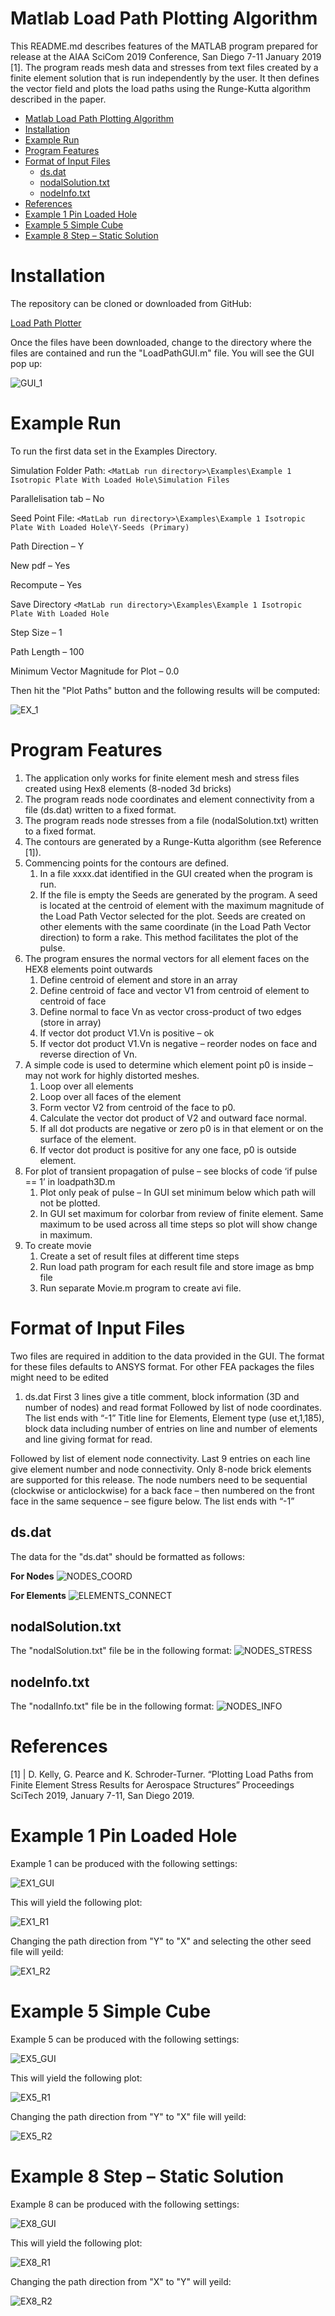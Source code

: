# Matlab Load Path Plotting Algorithm

This README.md describes features of the MATLAB program prepared for release at the AIAA SciCom 2019 Conference, San Diego 7-11 January 2019 [1]. The program reads mesh data and stresses from text files created by a finite element solution that is run independently by the user. It then defines the vector field and plots the load paths using the Runge-Kutta algorithm described in the paper.

- [Matlab Load Path Plotting Algorithm](#matlab-load-path-plotting-algorithm)
- [Installation](#installation)
- [Example Run](#example-run)
- [Program Features](#program-features)
- [Format of Input Files](#format-of-input-files)
  - [ds.dat](#dsdat)
  - [nodalSolution.txt](#nodalsolutiontxt)
  - [nodeInfo.txt](#nodeinfotxt)
- [References](#references)
- [Example 1 Pin Loaded Hole](#example-1-pin-loaded-hole)
- [Example 5 Simple Cube](#example-5-simple-cube)
- [Example 8 Step – Static Solution](#example-8-step-%E2%80%93-static-solution)

# Installation

The repository can be cloned or downloaded from GitHub:

[Load Path Plotter](https://github.com/GarthPearce/LoadPathMATLAB)

Once the files have been downloaded, change to the directory where the files are contained and run the &quot;LoadPathGUI.m&quot; file. You will see the GUI pop up:

![GUI_1](markdown/img/gui1.png)

# Example Run

To run the first data set in the Examples Directory.

Simulation Folder Path:
`<MatLab run directory>\Examples\Example 1 Isotropic Plate With Loaded Hole\Simulation Files`

Parallelisation tab – No

Seed Point File:
`<MatLab run directory>\Examples\Example 1 Isotropic Plate With Loaded Hole\Y-Seeds (Primary)`

Path Direction – Y

New pdf – Yes

Recompute – Yes

Save Directory
`<MatLab run directory>\Examples\Example 1 Isotropic Plate With Loaded Hole`

Step Size – 1

Path Length – 100

Minimum Vector Magnitude for Plot – 0.0

Then hit the &quot;Plot Paths&quot; button and the following results will be computed:

![EX_1](markdown/img/ex1.png)

# Program Features

1. The application only works for finite element mesh and stress files created using Hex8 elements (8-noded 3d bricks)
2. The program reads node coordinates and element connectivity from a file (ds.dat)  written to a fixed format.
3. The program reads node stresses from a file (nodalSolution.txt) written to a fixed format.
4. The contours are generated by a Runge-Kutta algorithm (see Reference [1]).
5. Commencing points for the contours are defined.
   1. In a file xxxx.dat identified in the GUI created when the program is run.
   2. If the file is empty the Seeds are generated by the program. A seed is located at the centroid of element with the maximum magnitude of the Load Path Vector selected for the plot. Seeds are created on other elements with the same coordinate (in the Load Path Vector direction) to form a rake.  This method facilitates the plot of the pulse.
6. The program ensures the normal vectors for all element faces  on the HEX8 elements point outwards
   1. Define centroid of element and store in an array
   2. Define centroid of face and vector V1 from centroid of element to centroid of face
   3. Define normal to face Vn as vector cross-product of two edges (store in array)
   4. If vector dot product V1.Vn is positive – ok
   5. If vector dot product V1.Vn is negative – reorder nodes on face and reverse direction of Vn.
7. A simple code is used to determine which element point p0 is inside – may not work for highly distorted meshes.
   1. Loop over all elements
   2. Loop over all faces of the element
   3. Form vector V2 from centroid of the face to p0.
   4. Calculate the vector dot product of V2 and outward face normal.
   5. If all dot products are negative or zero p0 is in that element or on the surface of the element.
   6. If vector dot product is positive for any one face, p0 is outside element.
8. For plot of transient propagation of pulse – see blocks of code ‘if pulse == 1’ in loadpath3D.m
   1. Plot only peak of pulse – In GUI set minimum below which path will not be plotted.
   2. In GUI set maximum for colorbar from review of finite element. Same maximum to be used across all time steps so plot will show change in maximum.
9. To create movie
   1.  Create a set of result files at different time steps
   2.  Run load path program for each result file and store image as bmp file
   3.  Run separate Movie.m program to create avi file.


# Format of Input Files

Two files are required in addition to the data provided in the GUI.  The format for these files defaults to ANSYS format. For other FEA packages the files might need to be edited
1. ds.dat
First 3 lines give a title comment, block information (3D and number of nodes) and read format
Followed by list of node coordinates.
The list ends with “-1”
Title line for Elements, Element type (use et,1,185), block data including number of entries on line and number of elements and line giving format for read.

Followed by list of element node connectivity. Last 9 entries on each line give element number and node connectivity. Only 8-node brick elements are supported for this release. The node numbers need to be sequential (clockwise or anticlockwise) for a back face – then numbered on the front face in the same sequence – see figure below.
The list ends with “-1”

## ds.dat
The data for the &quot;ds.dat&quot; should be formatted as follows:

**For Nodes**
![NODES_COORD](markdown/img/nodes.png)

**For Elements**
![ELEMENTS_CONNECT](markdown/img/elements.png)

## nodalSolution.txt

The &quot;nodalSolution.txt&quot; file be in the following format:
![NODES_STRESS](markdown/img/nodalSolution.png)

## nodeInfo.txt

The &quot;nodalInfo.txt&quot; file be in the following format:
![NODES_INFO](markdown/img/nodeInfo.png)

# References
[1] | D. Kelly, G. Pearce and K. Schroder-Turner.  “Plotting Load Paths from Finite Element Stress Results for Aerospace Structures” Proceedings SciTech 2019, January 7-11, San Diego 2019.

# Example 1  Pin Loaded Hole

Example 1 can be produced with the following settings:

![EX1_GUI](markdown/img/examples/ex1/gui.png)

This will yield the following plot:

![EX1_R1](markdown/img/examples/ex1/result1.png)

Changing the path direction from &quot;Y&quot; to &quot;X&quot; and selecting the other seed file will yeild:

![EX1_R2](markdown/img/examples/ex1/result2.png)

# Example 5 Simple Cube

Example 5 can be produced with the following settings:

![EX5_GUI](markdown/img/examples/ex5/gui.png)

This will yield the following plot:

![EX5_R1](markdown/img/examples/ex5/result1.png)

Changing the path direction from &quot;Y&quot; to &quot;X&quot; file will yeild:

![EX5_R2](markdown/img/examples/ex5/result2.png)

# Example 8 Step – Static Solution

Example 8 can be produced with the following settings:

![EX8_GUI](markdown/img/examples/ex8/gui.png)

This will yield the following plot:

![EX8_R1](markdown/img/examples/ex8/result1.png)

Changing the path direction from &quot;X&quot; to &quot;Y&quot; will yeild:

![EX8_R2](markdown/img/examples/ex8/result2.png)

